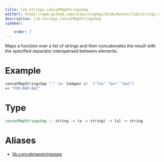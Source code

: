 ```yaml
---
title: lib.strings.concatMapStringsSep
editUrl: https://www.github.com/nixos/nixpkgs/blob/master/lib/strings.nix#L163C5
description: lib.strings.concatMapStringsSep
sidebar:

    order: 7
---
```


Maps a function over a list of strings and then concatenates the
result with the specified separator interspersed between
elements.

# Example

```nix
concatMapStringsSep "-" (x: toUpper x)  ["foo" "bar" "baz"]
=> "FOO-BAR-BAZ"
```

# Type

```haskell
concatMapStringsSep :: string -> (a -> string) -> [a] -> string
```


# Aliases

- [lib.concatmapstringssep](/nix-doc-comments/reference/lib/lib-concatmapstringssep)


